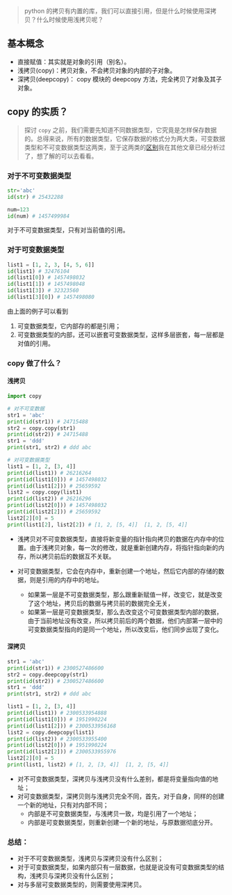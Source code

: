 > python 的拷贝有内置的库，我们可以直接引用，但是什么时候使用深拷贝？什么时候使用浅拷贝呢？

## 基本概念
* 直接赋值：其实就是对象的引用（别名）。
* 浅拷贝(copy)：拷贝对象，不会拷贝对象的内部的子对象。
* 深拷贝(deepcopy)： copy 模块的 deepcopy 方法，完全拷贝了对象及其子对象。

## copy 的实质？
> 探讨 `copy` 之前，我们需要先知道不同数据类型，它究竟是怎样保存数据的。总得来说，所有的数据类型，它保存数据的格式分为两大类，可变数据类型和不可变数据类型这两类，至于这两类的[区别](https://blog.csdn.net/weixin_44051815/article/details/116238920)我在其他文章已经分析过了，想了解的可以去看看。

### 对于不可变数据类型
```py
str='abc'
id(str) # 25432288

num=123
id(num) # 1457499984
```
对于不可变数据类型，只有对当前值的引用。

### 对于可变数据类型
```py
list1 = [1, 2, 3, [4, 5, 6]]
id(list1) # 32476104
id(list1[0]) # 1457498032
id(list1[1]) # 1457498048
id(list1[3]) # 32323560
id(list1[3][0]) # 1457498080
```
由上面的例子可以看到
1. 可变数据类型，它内部存的都是引用；
2. 可变数据类型的内部，还可以嵌套可变数据类型，这样多层嵌套，每一层都是对值的引用。


### copy 做了什么？
#### 浅拷贝
```py
import copy

# 对不可变数据
str1 = 'abc'
print(id(str1)) # 24715488
str2 = copy.copy(str1)
print(id(str2)) # 24715488
str1 = 'ddd'
print(str1, str2) # ddd abc

# 对可变数据类型
list1 = [1, 2, [3, 4]]
print(id(list1)) # 26216264
print(id(list1[0])) # 1457498032
print(id(list1[2])) # 25659592
list2 = copy.copy(list1)
print(id(list2)) # 26216296
print(id(list2[0])) # 1457498032
print(id(list2[2])) # 25659592
list2[2][0] = 5
print(list1[2], list2[2]) # [1, 2, [5, 4]]  [1, 2, [5, 4]]
```
* 浅拷贝对不可变数据类型，直接将新变量的指针指向拷贝的数据在内存中的位置。由于浅拷贝对象，每一次的修改，就是重新创建内存，将指针指向新的内存，所以拷贝前后的数据互不关联。

* 对可变数据类型，它会在内存中，重新创建一个地址，然后它内部的存储的数据，则是引用的内存中的地址。
  * 如果第一层是不可变数据类型，那么跟重新赋值一样，改变它，就是改变了这个地址，拷贝后的数据与拷贝前的数据完全无关，
  * 如果第一层是可变数据类型，那么去改变这个可变数据类型内部的数据，由于当前地址没有改变，所以拷贝前后的两个数据，他们内部第一层中的可变数据类型指向的是同一个地址，所以改变后，他们同步出现了变化。

#### 深拷贝
```py
str1 = 'abc'
print(id(str1)) # 2300527486600
str2 = copy.deepcopy(str1)
print(id(str2)) # 2300527486600
str1 = 'ddd'
print(str1, str2) # ddd abc

list1 = [1, 2, [3, 4]]
print(id(list1)) # 2300533954888
print(id(list1[0])) # 1951990224
print(id(list1[2])) # 2300533956168
list2 = copy.deepcopy(list1)
print(id(list2)) # 2300533955400
print(id(list2[0])) # 1951990224
print(id(list2[2])) # 2300533955976
list2[2][0] = 5
print(list1, list2) # [1, 2, [3, 4]]  [1, 2, [5, 4]]
```
* 对不可变数据类型，深拷贝与浅拷贝没有什么差别，都是将变量指向值的地址；
* 对可变数据类型，深拷贝则与浅拷贝完全不同，首先，对于自身，同样的创建一个新的地址，只有对内部不同；
  * 内部是不可变数据类型，与浅拷贝一致，均是引用了一个地址；
  * 内部是可变数据类型，则重新创建一个新的地址，与原数据彻底分开。

### 总结：
* 对于不可变数据类型，浅拷贝与深拷贝没有什么区别；
* 对于可变数据类型，如果内部只有一层数据，也就是说没有可变数据类型的结构，浅拷贝与深拷贝没有什么区别；
* 对与多层可变数据类型的，则需要使用深拷贝。